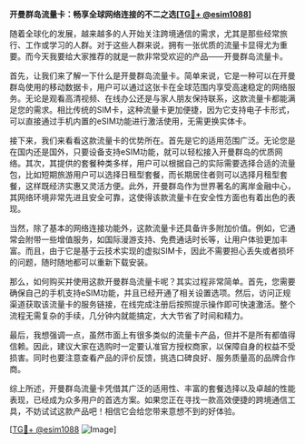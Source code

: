 **开曼群岛流量卡：畅享全球网络连接的不二之选[[TG💪+ @esim1088](https://t.me/s/esim1088)]**

随着全球化的发展，越来越多的人开始关注跨境通信的需求，尤其是那些经常旅行、工作或学习的人群。对于这些人群来说，拥有一张优质的流量卡显得尤为重要。而今天我要给大家推荐的就是一款非常受欢迎的产品——开曼群岛流量卡。

首先，让我们来了解一下什么是开曼群岛流量卡。简单来说，它是一种可以在开曼群岛使用的移动数据卡，用户可以通过这张卡在全球范围内享受高速稳定的网络服务。无论是观看高清视频、在线办公还是与家人朋友保持联系，这款流量卡都能满足您的需求。相比传统的SIM卡，这种流量卡更加便捷，因为它支持电子卡形式，可以直接通过手机内置的eSIM功能进行激活使用，无需更换实体卡。

接下来，我们来看看这款流量卡的优势所在。首先是它的适用范围广泛。无论您是在国内还是国外，只要设备支持eSIM功能，就可以轻松接入开曼群岛的优质网络。其次，其提供的套餐种类多样，用户可以根据自己的实际需要选择合适的流量包，比如短期旅游用户可以选择日租型套餐，而长期居住者则可以选择月租型套餐，这样既经济实惠又灵活方便。此外，开曼群岛作为世界著名的离岸金融中心，其网络环境非常先进且安全可靠，这使得该款流量卡在安全性方面也有着出色的表现。

当然，除了基本的网络连接功能外，这款流量卡还具备许多附加价值。例如，它通常会附带一些增值服务，如国际漫游支持、免费通话时长等，让用户体验更加丰富。而且，由于它是基于云技术实现的虚拟SIM卡，因此不需要担心丢失或者损坏的问题，随时随地都可以重新下载安装。

那么，如何购买并使用这款开曼群岛流量卡呢？其实过程非常简单。首先，您需要确保自己的手机支持eSIM功能，并且已经开通了相关设置选项。然后，访问正规渠道获取该流量卡的服务链接，在线完成注册后按照提示操作即可快速激活。整个流程无需复杂的手续，几分钟内就能搞定，大大节省了时间和精力。

最后，我想强调一点，虽然市面上有很多类似的流量卡产品，但并不是所有都值得信赖。因此，建议大家在选购时一定要认准官方授权商家，以保障自身的权益不受损害。同时也要注意查看产品的评价反馈，挑选口碑良好、服务质量高的品牌合作商。

综上所述，开曼群岛流量卡凭借其广泛的适用性、丰富的套餐选择以及卓越的性能表现，已经成为众多用户的首选方案。如果您正在寻找一款高效便捷的跨境通信工具，不妨试试这款产品吧！相信它会给您带来意想不到的好体验。

[[TG💪+ @esim1088](https://t.me/s/esim1088) ![Image](https://i.postimg.cc/4NQfJmqS/Snipaste-2025-05-13-00-14-12.png)]